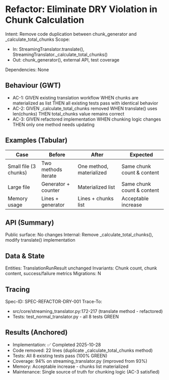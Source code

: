 # Refactor: Eliminate DRY Violation in Chunk Calculation

Intent: Remove code duplication between chunk_generator and _calculate_total_chunks
Scope:
- In: StreamingTranslator.translate(), StreamingTranslator._calculate_total_chunks()
- Out: chunk_generator(), external API, test coverage

Dependencies: None

## Behaviour (GWT)

- AC-1: GIVEN existing translation workflow WHEN chunks are materialized as list THEN all existing tests pass with identical behavior
- AC-2: GIVEN _calculate_total_chunks removed WHEN translate() uses len(chunks) THEN total_chunks value remains correct
- AC-3: GIVEN refactored implementation WHEN chunking logic changes THEN only one method needs updating

## Examples (Tabular)

| Case | Before | After | Expected |
|---|---|---|---|
| Small file (3 chunks) | Two methods iterate | One method, materialized | Same chunk count & content |
| Large file | Generator + counter | Materialized list | Same chunk count & content |
| Memory usage | Lines + generator | Lines + chunks list | Acceptable increase |

## API (Summary)

Public surface: No changes
Internal: Remove _calculate_total_chunks(), modify translate() implementation

## Data & State

Entities: TranslationRunResult unchanged
Invariants: Chunk count, chunk content, success/failure metrics
Migrations: N

## Tracing

Spec-ID: SPEC-REFACTOR-DRY-001
Trace-To:
- src/core/streaming_translator.py:172-217 (translate method - refactored)
- Tests: test_normal_translator.py - all 8 tests GREEN

## Results (Anchored)

- Implementation: ✅ Completed 2025-10-28
- Code removed: 22 lines (duplicate _calculate_total_chunks method)
- Tests: All 8 existing tests pass (100% GREEN)
- Coverage: 94% on streaming_translator.py (improved from 93%)
- Memory: Acceptable increase - chunks list materialized
- Maintenance: Single source of truth for chunking logic (AC-3 satisfied)
